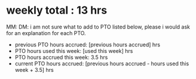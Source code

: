 # weekly total : 13 hrs
MM: DM: i am not sure what to add to PTO listed below, please i would ask for an explanation for each PTO.
* previous PTO hours accrued: [previous hours accrued] hrs
* PTO hours used this week: [used this week] hrs
* PTO hours accrued this week: 3.5 hrs
* current PTO hours accrued: [previous hours accrued - hours used this week + 3.5] hrs